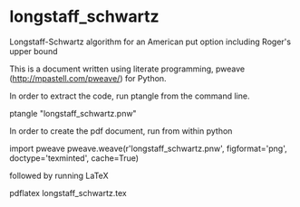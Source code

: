 # longstaff_schwartz
Longstaff-Schwartz algorithm for an American put option including Roger's upper bound


This is a document written using literate programming, pweave (http://mpastell.com/pweave/) for Python.

In order to extract the code, run ptangle from the command line.

ptangle "longstaff_schwartz.pnw"

In order to create the pdf document, run from within python

import pweave 
pweave.weave(r'longstaff_schwartz.pnw', figformat='png', doctype='texminted', cache=True)

followed by running LaTeX

pdflatex longstaff_schwartz.tex
